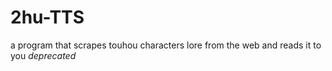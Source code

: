 # 2hu-TTS
a program that scrapes touhou characters lore from the web and reads it to you
*deprecated*
